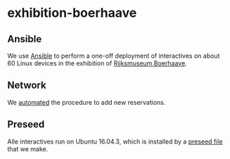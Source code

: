 # exhibition-boerhaave

## Ansible

We use [Ansible](https://github.com/naturalis/exhibition-boerhaave/tree/master/ansible) to perform a one-off deployment of interactives on about 60
Linux devices in the exhibition of [Rijksmuseum Boerhaave](https://rijksmuseumboerhaave.nl/).

## Network

We [automated](https://github.com/naturalis/exhibition-boerhaave/tree/master/network) the procedure to add new reservations.

## Preseed

Alle interactives run on Ubuntu 16.04.3, which is installed by a [preseed file](https://github.com/naturalis/exhibition-boerhaave/tree/master/preseed) that we make.
